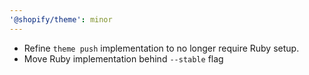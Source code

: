 ```yaml
---
'@shopify/theme': minor
---
```


- Refine `theme push` implementation to no longer require Ruby setup.
- Move Ruby implementation behind `--stable` flag
